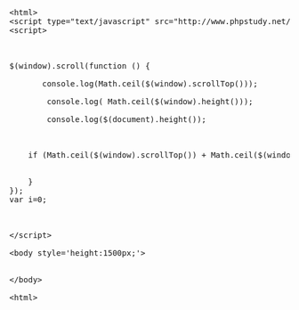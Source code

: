 <pre class="prettyprint lang-js linenums">&lt;html&gt;
&lt;script type="text/javascript" src="http://www.phpstudy.net/e/jquery/jquery.js"&gt;&lt;/script&gt;
&lt;script&gt;



$(window).scroll(function () {

       console.log(Math.ceil($(window).scrollTop()));
	   
	    console.log( Math.ceil($(window).height()));
		
		console.log($(document).height());
		

	   
    if (Math.ceil($(window).scrollTop()) + Math.ceil($(window).height()) &gt;= $(document).height()) {
		
		
    }
});
var i=0;



&lt;/script&gt;

&lt;body style='height:1500px;'&gt;


&lt;/body&gt;

&lt;html&gt;</pre>